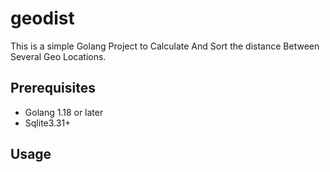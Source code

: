 # geodist

This is a simple Golang Project to Calculate And Sort the distance Between Several Geo Locations. 

## Prerequisites 
- Golang 1.18 or later
- Sqlite3.31+ 

## Usage 


